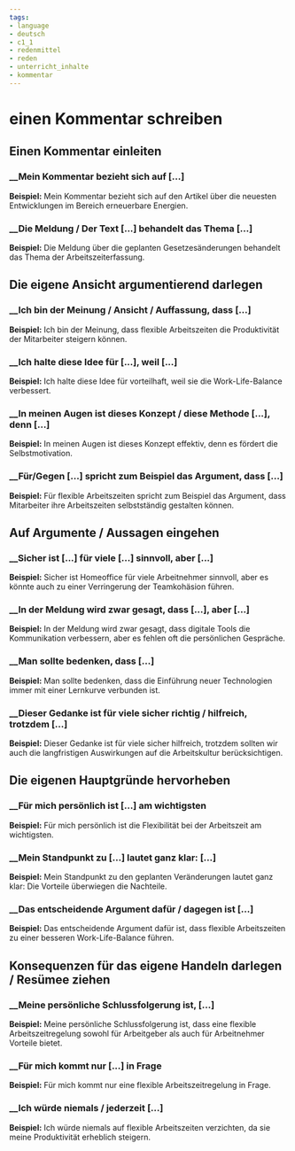```yaml
---
tags:
- language
- deutsch
- c1_1
- redenmittel
- reden
- unterricht_inhalte
- kommentar
---
```



# einen Kommentar schreiben

## Einen Kommentar einleiten

### __Mein Kommentar bezieht sich auf [...]

__Beispiel:__ Mein Kommentar bezieht sich auf den Artikel über die neuesten Entwicklungen im Bereich erneuerbare Energien.

### __Die Meldung / Der Text [...] behandelt das Thema [...]

__Beispiel:__ Die Meldung über die geplanten Gesetzesänderungen behandelt das Thema der Arbeitszeiterfassung.

## Die eigene Ansicht argumentierend darlegen

### __Ich bin der Meinung / Ansicht / Auffassung, dass [...]

__Beispiel:__ Ich bin der Meinung, dass flexible Arbeitszeiten die Produktivität der Mitarbeiter steigern können.

### __Ich halte diese Idee für [...], weil [...]

__Beispiel:__ Ich halte diese Idee für vorteilhaft, weil sie die Work-Life-Balance verbessert.

### __In meinen Augen ist dieses Konzept / diese Methode [...], denn [...]

__Beispiel:__ In meinen Augen ist dieses Konzept effektiv, denn es fördert die Selbstmotivation.

### __Für/Gegen [...] spricht zum Beispiel das Argument, dass [...]

__Beispiel:__ Für flexible Arbeitszeiten spricht zum Beispiel das Argument, dass Mitarbeiter ihre Arbeitszeiten selbstständig gestalten können.

## Auf Argumente / Aussagen eingehen

### __Sicher ist [...] für viele [...] sinnvoll, aber [...]

__Beispiel:__ Sicher ist Homeoffice für viele Arbeitnehmer sinnvoll, aber es könnte auch zu einer Verringerung der Teamkohäsion führen.

### __In der Meldung wird zwar gesagt, dass [...], aber [...]

__Beispiel:__ In der Meldung wird zwar gesagt, dass digitale Tools die Kommunikation verbessern, aber es fehlen oft die persönlichen Gespräche.

### __Man sollte bedenken, dass [...]

__Beispiel:__ Man sollte bedenken, dass die Einführung neuer Technologien immer mit einer Lernkurve verbunden ist.

### __Dieser Gedanke ist für viele sicher richtig / hilfreich, trotzdem [...]

__Beispiel:__ Dieser Gedanke ist für viele sicher hilfreich, trotzdem sollten wir auch die langfristigen Auswirkungen auf die Arbeitskultur berücksichtigen.

## Die eigenen Hauptgründe hervorheben

### __Für mich persönlich ist [...] am wichtigsten

__Beispiel:__ Für mich persönlich ist die Flexibilität bei der Arbeitszeit am wichtigsten.

### __Mein Standpunkt zu [...] lautet ganz klar: [...]

__Beispiel:__ Mein Standpunkt zu den geplanten Veränderungen lautet ganz klar: Die Vorteile überwiegen die Nachteile.

### __Das entscheidende Argument dafür / dagegen ist [...]

__Beispiel:__ Das entscheidende Argument dafür ist, dass flexible Arbeitszeiten zu einer besseren Work-Life-Balance führen.

## Konsequenzen für das eigene Handeln darlegen / Resümee ziehen

### __Meine persönliche Schlussfolgerung ist, [...]

__Beispiel:__ Meine persönliche Schlussfolgerung ist, dass eine flexible Arbeitszeitregelung sowohl für Arbeitgeber als auch für Arbeitnehmer Vorteile bietet.

### __Für mich kommt nur [...] in Frage

__Beispiel:__ Für mich kommt nur eine flexible Arbeitszeitregelung in Frage.

### __Ich würde niemals / jederzeit [...]

__Beispiel:__ Ich würde niemals auf flexible Arbeitszeiten verzichten, da sie meine Produktivität erheblich steigern.
